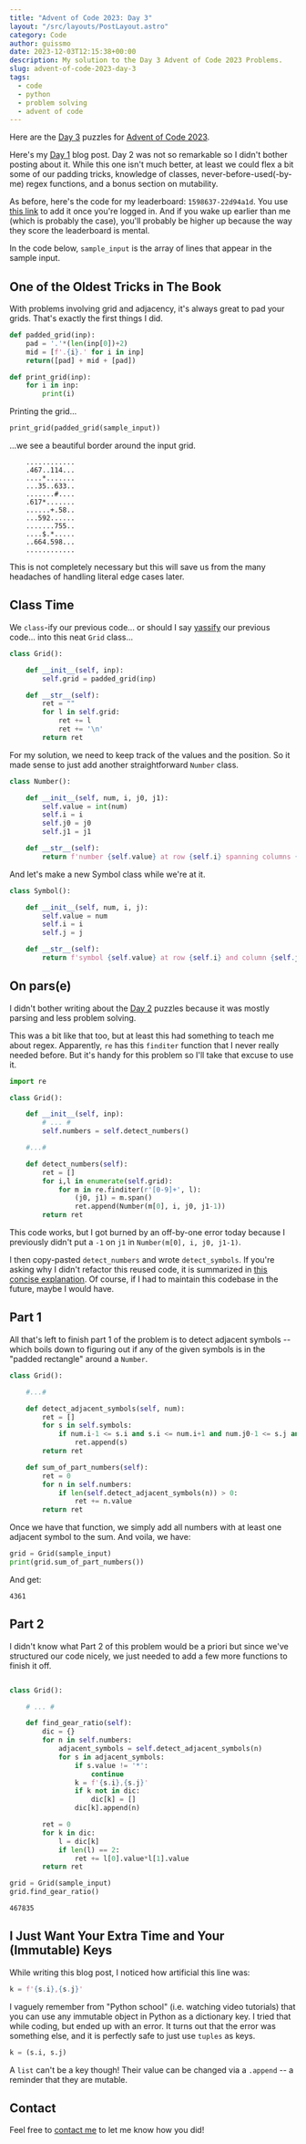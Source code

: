 ```yaml
---
title: "Advent of Code 2023: Day 3"
layout: "/src/layouts/PostLayout.astro"
category: Code
author: guissmo
date: 2023-12-03T12:15:38+00:00
description: My solution to the Day 3 Advent of Code 2023 Problems.
slug: advent-of-code-2023-day-3
tags:
  - code
  - python
  - problem solving
  - advent of code
---
```


Here are the [Day 3](https://adventofcode.com/2023/day/3) puzzles for [Advent of Code 2023](https://adventofcode.com).

Here's my [Day 1](../advent-of-code-2023-day-1/) blog post. Day 2 was not so remarkable so I didn't bother posting about it. While this one isn't much better, at least we could flex a bit some of our padding tricks, knowledge of classes, never-before-used(-by-me) regex functions, and a bonus section on mutability.

As before, here's the code for my leaderboard: `1598637-22d94a1d`. You use [this link](https://adventofcode.com/2023/leaderboard/private) to add it once you're logged in. And if you wake up earlier than me (which is probably the case), you'll probably be higher up because the way they score the leaderboard is mental.

In the code below, `sample_input` is the array of lines that appear in the sample input.

## One of the Oldest Tricks in The Book

With problems involving grid and adjacency, it's always great to pad your grids. That's exactly the first things I did.

```python
def padded_grid(inp):
    pad = '.'*(len(inp[0])+2)
    mid = [f'.{i}.' for i in inp]
    return([pad] + mid + [pad])

def print_grid(inp):
    for i in inp:
        print(i)
```

Printing the grid...

```python
print_grid(padded_grid(sample_input))
```

...we see a beautiful border around the input grid.

```
    ............
    .467..114...
    ....*.......
    ...35..633..
    .......#....
    .617*.......
    ......+.58..
    ...592......
    .......755..
    ....$.*.....
    ..664.598...
    ............
```

This is not completely necessary but this will save us from the many headaches of handling literal edge cases later.

## Class Time

We `class`-ify our previous code... or should I say [yassify](https://en.wiktionary.org/wiki/yassify) our previous code... into this neat `Grid` class...

```python
class Grid():

    def __init__(self, inp):
        self.grid = padded_grid(inp)

    def __str__(self):
        ret = ""
        for l in self.grid:
            ret += l
            ret += '\n'
        return ret
```

For my solution, we need to keep track of the values and the position. So it made sense to just add another straightforward `Number` class.

```python
class Number():

    def __init__(self, num, i, j0, j1):
        self.value = int(num)
        self.i = i
        self.j0 = j0
        self.j1 = j1

    def __str__(self):
        return f'number {self.value} at row {self.i} spanning columns {self.j0} to {self.j1}'
```

And let's make a new Symbol class while we're at it.

```python
class Symbol():

    def __init__(self, num, i, j):
        self.value = num
        self.i = i
        self.j = j

    def __str__(self):
        return f'symbol {self.value} at row {self.i} and column {self.j}'
```

## On pars(e)

I didn't bother writing about the [Day 2](https://adventofcode.com/2023/day/3) puzzles because it was mostly parsing and less problem solving.

This was a bit like that too, but at least this had something to teach me about regex. Apparently, `re` has this `finditer` function that I never really needed before. But it's handy for this problem so I'll take that excuse to use it.

```python
import re

class Grid():

    def __init__(self, inp):
        # ... #
        self.numbers = self.detect_numbers()

    #...#

    def detect_numbers(self):
        ret = []
        for i,l in enumerate(self.grid):
            for m in re.finditer(r'[0-9]+', l):
                (j0, j1) = m.span()
                ret.append(Number(m[0], i, j0, j1-1))
        return ret
```

This code works, but I got burned by an off-by-one error today because I previously didn't put a `-1` on `j1` in `Number(m[0], i, j0, j1-1)`.

I then copy-pasted `detect_numbers` and wrote `detect_symbols`. If you're asking why I didn't refactor this reused code, it is summarized in [this concise explanation](https://www.youtube.com/watch?v=bFEoMO0pc7k&t=10s). Of course, if I had to maintain this codebase in the future, maybe I would have.

## Part 1

All that's left to finish part 1 of the problem is to detect adjacent symbols -- which boils down to figuring out if any of the given symbols is in the "padded rectangle" around a `Number`.

```python
class Grid():

    #...#

    def detect_adjacent_symbols(self, num):
        ret = []
        for s in self.symbols:
            if num.i-1 <= s.i and s.i <= num.i+1 and num.j0-1 <= s.j and s.j <= num.j1+1:
                ret.append(s)
        return ret

    def sum_of_part_numbers(self):
        ret = 0
        for n in self.numbers:
            if len(self.detect_adjacent_symbols(n)) > 0:
                ret += n.value
        return ret
```

Once we have that function, we simply add all numbers with at least one adjacent symbol to the sum. And voila, we have:

```python
grid = Grid(sample_input)
print(grid.sum_of_part_numbers())
```

And get:

    4361

## Part 2

I didn't know what Part 2 of this problem would be a priori but since we've structured our code nicely, we just needed to add a few more functions to finish it off.

```python

class Grid():

    # ... #

    def find_gear_ratio(self):
        dic = {}
        for n in self.numbers:
            adjacent_symbols = self.detect_adjacent_symbols(n)
            for s in adjacent_symbols:
                if s.value != '*':
                    continue
                k = f'{s.i},{s.j}'
                if k not in dic:
                    dic[k] = []
                dic[k].append(n)

        ret = 0
        for k in dic:
            l = dic[k]
            if len(l) == 2:
                ret += l[0].value*l[1].value
        return ret

grid = Grid(sample_input)
grid.find_gear_ratio()
```

    467835

## I Just Want Your Extra Time and Your (Immutable) Keys

While writing this blog post, I noticed how artificial this line was:

```python
k = f'{s.i},{s.j}'
```

I vaguely remember from "Python school" (i.e. watching video tutorials) that you can use any immutable object in Python as a dictionary key. I tried that while coding, but ended up with an error. It turns out that the error was something else, and it is perfectly safe to just use `tuples` as keys.

```python
k = (s.i, s.j)
```

A `list` can't be a key though! Their value can be changed via a `.append` -- a reminder that they are mutable.

## Contact

Feel free to [contact me](../../) to let me know how you did!

